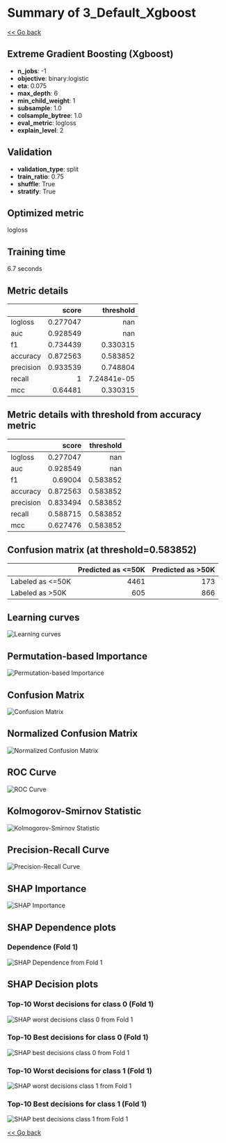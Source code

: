 # Summary of 3_Default_Xgboost

[<< Go back](../README.md)


## Extreme Gradient Boosting (Xgboost)
- **n_jobs**: -1
- **objective**: binary:logistic
- **eta**: 0.075
- **max_depth**: 6
- **min_child_weight**: 1
- **subsample**: 1.0
- **colsample_bytree**: 1.0
- **eval_metric**: logloss
- **explain_level**: 2

## Validation
 - **validation_type**: split
 - **train_ratio**: 0.75
 - **shuffle**: True
 - **stratify**: True

## Optimized metric
logloss

## Training time

6.7 seconds

## Metric details
|           |    score |     threshold |
|:----------|---------:|--------------:|
| logloss   | 0.277047 | nan           |
| auc       | 0.928549 | nan           |
| f1        | 0.734439 |   0.330315    |
| accuracy  | 0.872563 |   0.583852    |
| precision | 0.933539 |   0.748804    |
| recall    | 1        |   7.24841e-05 |
| mcc       | 0.64481  |   0.330315    |


## Metric details with threshold from accuracy metric
|           |    score |   threshold |
|:----------|---------:|------------:|
| logloss   | 0.277047 |  nan        |
| auc       | 0.928549 |  nan        |
| f1        | 0.69004  |    0.583852 |
| accuracy  | 0.872563 |    0.583852 |
| precision | 0.833494 |    0.583852 |
| recall    | 0.588715 |    0.583852 |
| mcc       | 0.627476 |    0.583852 |


## Confusion matrix (at threshold=0.583852)
|                  |   Predicted as <=50K |   Predicted as >50K |
|:-----------------|---------------------:|--------------------:|
| Labeled as <=50K |                 4461 |                 173 |
| Labeled as >50K  |                  605 |                 866 |

## Learning curves
![Learning curves](learning_curves.png)

## Permutation-based Importance
![Permutation-based Importance](permutation_importance.png)
## Confusion Matrix

![Confusion Matrix](confusion_matrix.png)


## Normalized Confusion Matrix

![Normalized Confusion Matrix](confusion_matrix_normalized.png)


## ROC Curve

![ROC Curve](roc_curve.png)


## Kolmogorov-Smirnov Statistic

![Kolmogorov-Smirnov Statistic](ks_statistic.png)


## Precision-Recall Curve

![Precision-Recall Curve](precision_recall_curve.png)



## SHAP Importance
![SHAP Importance](shap_importance.png)

## SHAP Dependence plots

### Dependence (Fold 1)
![SHAP Dependence from Fold 1](learner_fold_0_shap_dependence.png)

## SHAP Decision plots

### Top-10 Worst decisions for class 0 (Fold 1)
![SHAP worst decisions class 0 from Fold 1](learner_fold_0_shap_class_0_worst_decisions.png)
### Top-10 Best decisions for class 0 (Fold 1)
![SHAP best decisions class 0 from Fold 1](learner_fold_0_shap_class_0_best_decisions.png)
### Top-10 Worst decisions for class 1 (Fold 1)
![SHAP worst decisions class 1 from Fold 1](learner_fold_0_shap_class_1_worst_decisions.png)
### Top-10 Best decisions for class 1 (Fold 1)
![SHAP best decisions class 1 from Fold 1](learner_fold_0_shap_class_1_best_decisions.png)

[<< Go back](../README.md)
